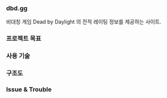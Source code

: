 ### dbd.gg
비대칭 게임 Dead by Daylight 의 전적 레이팅 정보를 제공하는 사이트.

### 프로젝트 목표


### 사용 기술  


### 구조도


### Issue & Trouble